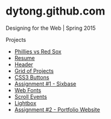# dytong.github.com

Designing for the Web | Spring 2015

Projects
* [Phillies vs Red Sox](http://dytong.github.com/phillies "Phillies vs Red Sox")
* [Resume](http://dytong.github.com/resume "Resume")
* [Header](http://dytong.github.com/header "Header")
* [Grid of Projects](http://dytong.github.com/grid "Grid")
* [CSS3 Buttons](http://dytong.github.com/css3-button "CSS3 Buttons")
* [Assignment #1 - Sixbase](http://dytong.github.com/assignment1 "Assignment #1")
* [Web Fonts](http://dytong.github.com/web-fonts "Web Fonts")
* [Scroll Events](http://dytong.github.com/scrollit "Scroll Events")
* [Lightbox](http://dytong.github.com/lightbox "Lightbox")
* [Assignment #2 - Portfolio Website](http://dytong.github.com/assignment2 "Assignment #2")